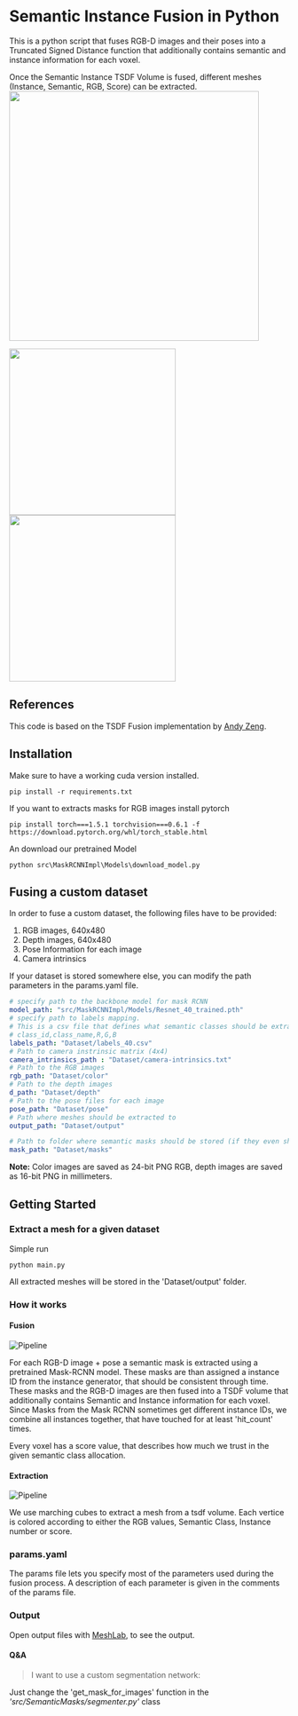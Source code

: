 # Semantic Instance Fusion in Python
This is a python script that fuses RGB-D images and their poses into a Truncated Signed Distance function that additionally contains semantic and instance information for each voxel. 

Once the Semantic Instance TSDF Volume is fused, different meshes (Instance, Semantic, RGB, Score) can be extracted.
<img src="https://github.com/renezurbruegg/SemanticInstanceFusion/raw/master/imgs/example.png" width="450">


<img src="https://github.com/renezurbruegg/SemanticInstanceFusion/raw/master/imgs/s3_overview.PNG" width="300">
<img src="https://github.com/renezurbruegg/SemanticInstanceFusion/raw/master/imgs/scene3_instance.PNG" width="300">

## References
This code is based on the TSDF Fusion implementation by [Andy Zeng](https://github.com/andyzeng/tsdf-fusion-python).

## Installation
Make sure to have a working cuda version installed.
```
pip install -r requirements.txt
```
If you want to extracts masks for RGB images install pytorch
```
pip install torch===1.5.1 torchvision===0.6.1 -f https://download.pytorch.org/whl/torch_stable.html
```
An download our pretrained Model
```
python src\MaskRCNNImpl\Models\download_model.py
```
## Fusing a custom dataset
In order to fuse a custom dataset, the following files have to be provided:
1. RGB images, 640x480
2. Depth images, 640x480
3. Pose Information for each image
4. Camera intrinsics

If your dataset is stored somewhere else, you can modify the path parameters in the params.yaml file.
```yaml
# specify path to the backbone model for mask RCNN
model_path: "src/MaskRCNNImpl/Models/Resnet_40_trained.pth"
# specify path to labels mapping. 
# This is a csv file that defines what semantic classes should be extracted and how they should be colored
# class_id,class_name,R,G,B
labels_path: "Dataset/labels_40.csv"
# Path to camera instrinsic matrix (4x4)
camera_intrinsics_path : "Dataset/camera-intrinsics.txt"
# Path to the RGB images
rgb_path: "Dataset/color"
# Path to the depth images
d_path: "Dataset/depth"
# Path to the pose files for each image
pose_path: "Dataset/pose"
# Path where meshes should be extracted to
output_path: "Dataset/output"

# Path to folder where semantic masks should be stored (if they even should be storeD)
mask_path: "Dataset/masks"

```
 
**Note:** Color images are saved as 24-bit PNG RGB, depth images are saved as 16-bit PNG in millimeters.
## Getting Started
### Extract a mesh for a given dataset
Simple run 
```
python main.py
```
All extracted meshes will be stored in the 'Dataset/output' folder.

### How it works
#### Fusion
![Pipeline](https://github.com/renezurbruegg/SemanticInstanceFusion/raw/master/imgs/pipeline1.PNG)

For each RGB-D image + pose a semantic mask is extracted using a pretrained Mask-RCNN model. 
These masks are than assigned a instance ID from the instance generator, that should be consistent through time.
These masks and the RGB-D images are then fused into a TSDF volume that additionally contains Semantic and Instance information for each voxel.
Since Masks from the Mask RCNN sometimes get different instance IDs, we combine all instances together, that have touched for at least 'hit_count' times.

Every voxel has a score value, that describes how much we trust in the given semantic class allocation.
#### Extraction
![Pipeline](https://github.com/renezurbruegg/SemanticInstanceFusion/raw/master/imgs/pipeline2.PNG)

We use marching cubes to extract a mesh from a tsdf volume. Each vertice is colored according to either the RGB values, Semantic Class, Instance number or score.

### params.yaml
The params file lets you specify most of the parameters used during the fusion process.
A description of each parameter is given in the comments of the params file.

### Output
Open output files with [MeshLab](http://www.meshlab.net/]), to see the output.


#### Q&A
 > I want to use a custom segmentation network:

  Just change the 'get_mask_for_images' function in the *'src/SemanticMasks/segmenter.py'* class

